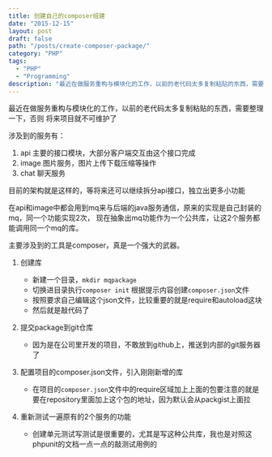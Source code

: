 ```yaml
---
title: 创建自己的composer组建
date: "2015-12-15"
layout: post
draft: false
path: "/posts/create-composer-package/"
category: "PHP"
tags:
  - "PHP"
  - "Programming"
description: "最近在做服务重构与模块化的工作，以前的老代码太多复制粘贴的东西，需要整理一下，否则将来项目就不可维护了..."
---
```


最近在做服务重构与模块化的工作，以前的老代码太多复制粘贴的东西，需要整理一下，否则
将来项目就不可维护了

涉及到的服务有：

1. api 主要的接口模块，大部分客户端交互由这个接口完成
2. image 图片服务，图片上传下载压缩等操作
3. chat 聊天服务

目前的架构就是这样的，等将来还可以继续拆分api接口，独立出更多小功能

在api和image中都会用到mq来与后端的java服务通信，原来的实现是自己封装的mq，同一个功能实现2次，
现在抽象出mq功能作为一个公共库，让这2个服务都能调用同一个mq的库。

主要涉及到的工具是composer，真是一个强大的武器。

1. 创建库
   - 新建一个目录，`mkdir mqpackage`
   - 切换进目录执行`composer init` 根据提示内容创建`composer.json`文件
   - 按照要求自己编辑这个json文件，比较重要的就是require和autoload这块
   - 然后就是敲代码了
   
2. 提交package到git仓库
   - 因为是在公司里开发的项目，不敢放到github上，推送到内部的git服务器了
   
3. 配置项目的composer.json文件，引入刚刚新增的库
   - 在项目的`composer.json`文件中的require区域加上上面的包要注意的就是要在repository里面加上这个包的地址，因为默认会从packgist上面拉
   
4. 重新测试一遍原有的2个服务的功能
   - 创建单元测试写测试是很重要的，尤其是写这种公共库，我也是对照这phpunit的文档一点一点的敲测试用例的

